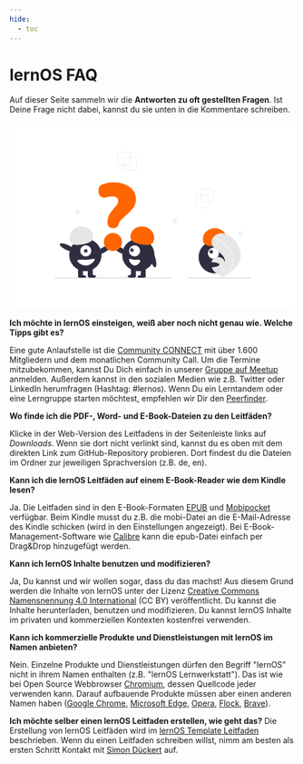 ```yaml
---
hide:
  - toc
---
```

<style>
  .md-content__button {
    display: none;
  }
</style>
# lernOS FAQ
Auf dieser Seite sammeln wir die **Antworten zu oft gestellten Fragen**. Ist Deine Frage nicht dabei, kannst du sie unten in die Kommentare schreiben.

![Figuren mit Fragezeichen](./images/undraw_Faq_re_31cw.png)

**Ich möchte in lernOS einsteigen, weiß aber noch nicht genau wie. Welche Tipps gibt es?**

Eine gute Anlaufstelle ist die [Community CONNECT](https://community.cogneon.de) mit über 1.600 Mitgliedern und dem monatlichen Community Call. Um die Termine mitzubekommen, kannst Du Dich einfach in unserer [Gruppe auf Meetup](https://www.meetup.com/lernos-connect/) anmelden. Außerdem kannst in den sozialen Medien wie z.B. Twitter oder LinkedIn herumfragen (Hashtag: #lernos). Wenn Du ein Lerntandem oder eine Lerngruppe starten möchtest, empfehlen wir Dir den [Peerfinder](https://web.peerfinder.app/).

**Wo finde ich die PDF-, Word- und E-Book-Dateien zu den Leitfäden?**

Klicke in der Web-Version des Leitfadens in der Seitenleiste links auf *Downloads*. Wenn sie dort nicht verlinkt sind, kannst du es oben mit dem direkten Link zum GitHub-Repository probieren. Dort findest du die Dateien im Ordner zur jeweiligen Sprachversion (z.B. de, en).

**Kann ich die lernOS Leitfäden auf einem E-Book-Reader wie dem Kindle lesen?**

Ja. Die Leitfaden sind in den E-Book-Formaten [EPUB](https://de.wikipedia.org/wiki/EPUB) und [Mobipocket](https://de.wikipedia.org/wiki/Mobipocket) verfügbar. Beim Kindle musst du z.B. die mobi-Datei an die E-Mail-Adresse des Kindle schicken (wird in den Einstellungen angezeigt). Bei E-Book-Management-Software wie [Calibre](https://calibre-ebook.com/) kann die epub-Datei einfach per Drag&Drop hinzugefügt werden.

**Kann ich lernOS Inhalte benutzen und modifizieren?**

Ja, Du kannst und wir wollen sogar, dass du das machst! Aus diesem Grund werden die Inhalte von lernOS unter der Lizenz [Creative Commons Namensnennung 4.0 International](https://creativecommons.org/licenses/by/4.0/deed.de) (CC BY) veröffentlicht. Du kannst die Inhalte herunterladen, benutzen und modifizieren. Du kannst lernOS Inhalte im privaten und kommerziellen Kontexten kostenfrei verwenden.

**Kann ich kommerzielle Produkte und Dienstleistungen mit lernOS im Namen anbieten?**

Nein. Einzelne Produkte und Dienstleistungen dürfen den Begriff "lernOS" nicht in ihrem Namen enthalten (z.B. "lernOS Lernwerkstatt"). Das ist wie bei Open Source Webbrowser [Chromium](https://www.chromium.org/Home), dessen Quellcode jeder verwenden kann. Darauf aufbauende Produkte müssen aber einen anderen Namen haben ([Google Chrome](https://de.wikipedia.org/wiki/Google_Chrome), [Microsoft Edge](https://de.wikipedia.org/wiki/Microsoft_Edge), [Opera](https://de.wikipedia.org/wiki/Opera_(Browser)), [Flock](https://de.wikipedia.org/wiki/Flock_(Browser)), [Brave](https://de.wikipedia.org/wiki/Brave_(Browser))).

**Ich möchte selber einen lernOS Leitfaden erstellen, wie geht das?**
Die Erstellung von lernOS Leitfäden wird im [lernOS Template Leitfaden](https://cogneon.github.io/lernos-template/de/) beschrieben. Wenn du einen Leitfaden schreiben willst, nimm am besten als ersten Schritt Kontakt mit [Simon Dückert](https://www.linkedin.com/in/simondueckert/) auf.
